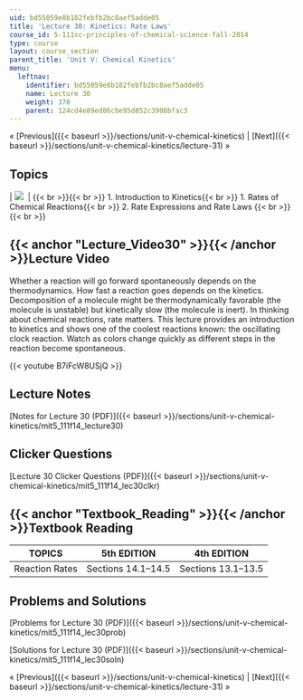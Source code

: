 ```yaml
---
uid: bd55059e8b182febfb2bc8aef5adde05
title: 'Lecture 30: Kinetics: Rate Laws'
course_id: 5-111sc-principles-of-chemical-science-fall-2014
type: course
layout: course_section
parent_title: 'Unit V: Chemical Kinetics'
menu:
  leftnav:
    identifier: bd55059e8b182febfb2bc8aef5adde05
    name: Lecture 30
    weight: 370
    parent: 124cd4e89ed86cbe95d852c3908bfac3
---
```


« [Previous]({{< baseurl >}}/sections/unit-v-chemical-kinetics) | [Next]({{< baseurl >}}/sections/unit-v-chemical-kinetics/lecture-31) »

Topics
------

| ![](https://open-learning-course-data-production.s3.amazonaws.com/5-111sc-principles-of-chemical-science-fall-2014/4d0d6e8e19f1b51c023f3ec3c3468842_Lecture_30.jpg)  |  {{< br >}}{{< br >}} 1.  Introduction to Kinetics{{< br >}}    1.  Rates of Chemical Reactions{{< br >}}    2.  Rate Expressions and Rate Laws {{< br >}}{{< br >}}  

{{< anchor "Lecture_Video30" >}}{{< /anchor >}}Lecture Video
------------------------------------------------------------

Whether a reaction will go forward spontaneously depends on the thermodynamics. How fast a reaction goes depends on the kinetics. Decomposition of a molecule might be thermodynamically favorable (the molecule is unstable) but kinetically slow (the molecule is inert). In thinking about chemical reactions, rate matters. This lecture provides an introduction to kinetics and shows one of the coolest reactions known: the oscillating clock reaction. Watch as colors change quickly as different steps in the reaction become spontaneous.

{{< youtube B7iFcW8USjQ >}}

Lecture Notes
-------------

[Notes for Lecture 30 (PDF)]({{< baseurl >}}/sections/unit-v-chemical-kinetics/mit5_111f14_lecture30)

Clicker Questions
-----------------

[Lecture 30 Clicker Questions (PDF)]({{< baseurl >}}/sections/unit-v-chemical-kinetics/mit5_111f14_lec30clkr)

{{< anchor "Textbook_Reading" >}}{{< /anchor >}}Textbook Reading
----------------------------------------------------------------

| TOPICS | 5th EDITION | 4th EDITION |
| --- | --- | --- |
| Reaction Rates | Sections 14.1–14.5 | Sections 13.1–13.5 

Problems and Solutions
----------------------

[Problems for Lecture 30 (PDF)]({{< baseurl >}}/sections/unit-v-chemical-kinetics/mit5_111f14_lec30prob)

[Solutions for Lecture 30 (PDF)]({{< baseurl >}}/sections/unit-v-chemical-kinetics/mit5_111f14_lec30soln)

« [Previous]({{< baseurl >}}/sections/unit-v-chemical-kinetics) | [Next]({{< baseurl >}}/sections/unit-v-chemical-kinetics/lecture-31) »
